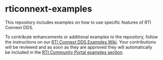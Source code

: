 rticonnext-examples
===================

This repository includes examples on how to use specific features of RTI Connext DDS.

To contribute enhancements or additional examples to the repository, follow the instructions on our [RTI Connext DDS Examples Wiki](https://github.com/rticommunity/rticonnextdds-examples/wiki). Your contributions will be reviewed and as soon as they are approved they will automatically be included in the [RTI Community Portal examples section](http://community.rti.com).  
